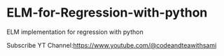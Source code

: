 # ELM-for-Regression-with-python
ELM implementation for regression with python

Subscribe YT Channel:https://www.youtube.com/@codeandteawithsami
